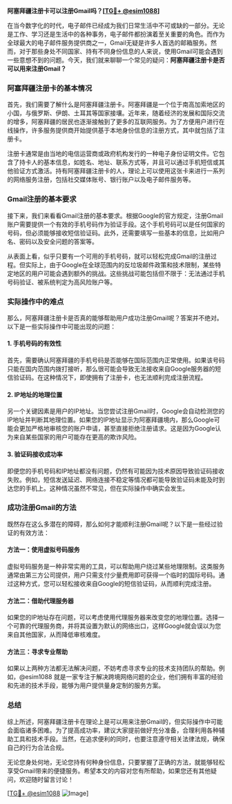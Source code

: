 **阿塞拜疆注册卡可以注册Gmail吗？[[TG💪+ @esim1088](https://t.me/s/esim1088)]**

在当今数字化的时代，电子邮件已经成为我们日常生活中不可或缺的一部分。无论是工作、学习还是生活中的各种事务，电子邮件都扮演着至关重要的角色。而作为全球最大的电子邮件服务提供商之一，Gmail无疑是许多人首选的邮箱服务。然而，对于那些身处不同国家、持有不同身份信息的人来说，使用Gmail可能会遇到一些意想不到的问题。今天，我们就来聊聊一个常见的疑问：**阿塞拜疆注册卡是否可以用来注册Gmail？**

### 阿塞拜疆注册卡的基本情况

首先，我们需要了解什么是阿塞拜疆注册卡。阿塞拜疆是一个位于南高加索地区的小国，与俄罗斯、伊朗、土耳其等国家接壤。近年来，随着经济的发展和国际交流的增多，阿塞拜疆的居民也逐渐接触到了更多的互联网服务。为了方便用户进行在线操作，许多服务提供商开始提供基于本地身份信息的注册方式，其中就包括了注册卡。

注册卡通常是由当地的电信运营商或政府机构发行的一种电子身份证明文件。它包含了持卡人的基本信息，如姓名、地址、联系方式等，并且可以通过手机短信或其他验证方式激活。持有阿塞拜疆注册卡的人，理论上可以使用这张卡来进行一系列的网络服务注册，包括社交媒体账号、银行账户以及电子邮件服务等。

### Gmail注册的基本要求

接下来，我们来看看Gmail注册的基本要求。根据Google的官方规定，注册Gmail账户需要提供一个有效的手机号码作为验证手段。这个手机号码可以是任何国家的号码，但必须能够接收短信验证码。此外，还需要填写一些基本的信息，比如用户名、密码以及安全问题的答案等。

从表面上看，似乎只要有一个可用的手机号码，就可以轻松完成Gmail的注册过程。但实际上，由于Google在全球范围内的反垃圾邮件政策和技术限制，某些特定地区的用户可能会遇到额外的挑战。这些挑战可能包括但不限于：无法通过手机号码验证、被系统判定为高风险账户等。

### 实际操作中的难点

那么，阿塞拜疆注册卡是否真的能够帮助用户成功注册Gmail呢？答案并不绝对。以下是一些实际操作中可能出现的问题：

#### 1. **手机号码的有效性**
   首先，需要确认阿塞拜疆的手机号码是否能够在国际范围内正常使用。如果该号码只能在国内范围内拨打接听，那么很可能会导致无法接收来自Google服务器的短信验证码。在这种情况下，即使拥有了注册卡，也无法顺利完成注册流程。

#### 2. **IP地址的地理位置**
   另一个关键因素是用户的IP地址。当您尝试注册Gmail时，Google会自动检测您的IP地址并判断其地理位置。如果您的IP地址显示为阿塞拜疆境内，那么Google可能会更加严格地审核您的账户申请，甚至直接拒绝注册请求。这是因为Google认为来自某些国家的用户可能存在更高的欺诈风险。

#### 3. **验证码接收成功率**
   即便您的手机号码和IP地址都没有问题，仍然有可能因为技术原因导致验证码接收失败。例如，短信发送延迟、网络连接不稳定等情况都可能导致验证码未能及时到达您的手机上。这种情况虽然不常见，但在实际操作中确实会发生。

### 成功注册Gmail的方法

既然存在这么多潜在的障碍，那么如何才能顺利注册Gmail呢？以下是一些经过验证的有效方法：

#### 方法一：使用虚拟号码服务
   虚拟号码服务是一种非常实用的工具，可以帮助用户绕过某些地理限制。这类服务通常由第三方公司提供，用户只需支付少量费用即可获得一个临时的国际号码。通过这种方式，您可以轻松接收来自Google的短信验证码，从而顺利完成注册。

#### 方法二：借助代理服务器
   如果您的IP地址存在问题，可以考虑使用代理服务器来改变您的地理位置。选择一个可靠的代理服务商，并将其设置为默认的网络出口，这样Google就会误以为您来自其他国家，从而降低审核难度。

#### 方法三：寻求专业帮助
   如果以上两种方法都无法解决问题，不妨考虑寻求专业的技术支持团队的帮助。例如，@esim1088 就是一家专注于解决跨境网络问题的企业，他们拥有丰富的经验和先进的技术手段，能够为用户提供量身定制的服务方案。

### 总结

综上所述，阿塞拜疆注册卡在理论上是可以用来注册Gmail的，但实际操作中可能会面临诸多困难。为了提高成功率，建议大家提前做好充分准备，合理利用各种辅助工具和技术手段。当然，在追求便利的同时，也要注意遵守相关法律法规，确保自己的行为合法合规。

无论您身处何地，无论您持有何种身份信息，只要掌握了正确的方法，就能够轻松享受Gmail带来的便捷服务。希望本文的内容对您有所帮助，如果您还有其他疑问，欢迎随时留言讨论！

[[TG💪+ @esim1088](https://t.me/s/esim1088) ![Image](https://i.postimg.cc/4NQfJmqS/Snipaste-2025-05-13-00-14-12.png)]